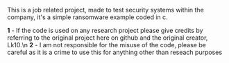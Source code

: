 This is a job related project, made to test security systems within the company, it's a simple ransomware example coded in c.

**1** - If the code is used on any research project please give credits by referring to the original project here on github and the original creator, Lk10.\n
**2** - I am not responsible for the misuse of the code, please be careful as it is a crime to use this for anything other than reseach purposes
